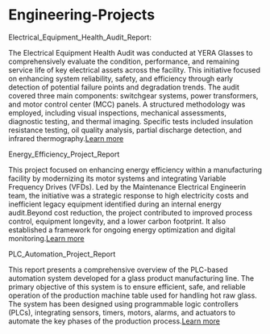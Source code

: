 # Engineering-Projects

Electrical_Equipment_Health_Audit_Report: 

The Electrical Equipment Health Audit was conducted at YERA Glasses to comprehensively evaluate the condition, performance, and remaining service life of key electrical assets across the facility. This initiative focused on enhancing system reliability, safety, and efficiency through early detection of potential failure points and degradation trends. The audit covered three main components: switchgear systems, power transformers, and motor control center (MCC) panels. A structured methodology was employed, including visual inspections, mechanical assessments, diagnostic testing, and thermal imaging. Specific tests included insulation resistance testing, oil quality analysis, partial discharge detection, and infrared thermography.[Learn more](Electrical_Equipment_Health_Audit_Report.pdf)

Energy_Efficiency_Project_Report

This project focused on enhancing energy efficiency within a manufacturing facility by modernizing its motor systems and integrating Variable Frequency Drives (VFDs). Led by the Maintenance Electrical Engineerin team, the initiative was a strategic response to high electricity costs and inefficient legacy equipment identified during an internal energy audit.Beyond cost reduction, the project contributed to improved process control, equipment longevity, and a lower carbon footprint. It also established a framework for ongoing energy optimization and digital monitoring.[Learn more](Energy_Efficiency_Project_Report.pdf)

PLC_Automation_Project_Report

This report presents a comprehensive overview of the PLC-based automation system developed for a glass product manufacturing line. The primary objective of this system is to ensure efficient, safe, and reliable operation of the production machine table used for handling hot raw glass. The system has been designed using programmable logic controllers (PLCs), integrating sensors, timers, motors, alarms, and actuators to automate the key phases of the production process.[Learn more](PLC_Automation_Project_Report.pdf)
